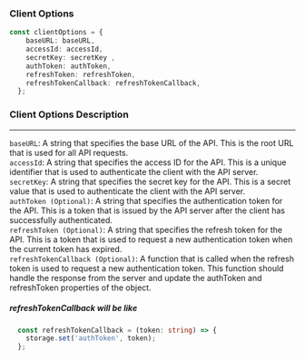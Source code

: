### Client Options

```ts
const clientOptions = {
    baseURL: baseURL,
    accessId: accessId,
    secretKey: secretKey ,
    authToken: authToken,
    refreshToken: refreshToken,
    refreshTokenCallback: refreshTokenCallback,
  };
```

### Client Options Description
--------------------------------------------

`baseURL`: A string that specifies the base URL of the API. This is the root URL that is used for all API requests. <br/>
`accessId`: A string that specifies the access ID for the API. This is a unique identifier that is used to authenticate the client with the API server.<br/>
`secretKey`: A string that specifies the secret key for the API. This is a secret value that is used to authenticate the client with the API server.<br/>
`authToken (Optional)`: A string that specifies the authentication token for the API. This is a token that is issued by the API server after the client has successfully authenticated.<br/>
`refreshToken (Optional)`: A string that specifies the refresh token for the API. This is a token that is used to request a new authentication token when the current token has expired.<br/>
`refreshTokenCallback (Optional)`: A function that is called when the refresh token is used to request a new authentication token. This function should handle the response from the server and update the authToken and refreshToken properties of the object.<br/>

##### refreshTokenCallback will be like
```ts 
  const refreshTokenCallback = (token: string) => {
    storage.set('authToken', token);
  };
```